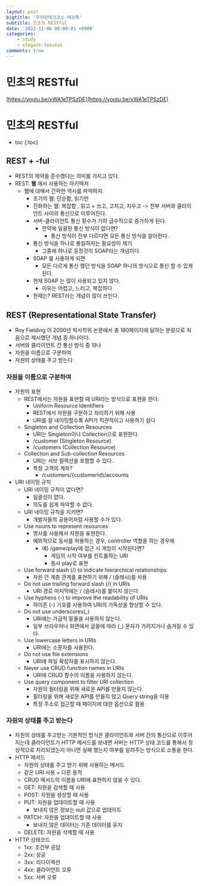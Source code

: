 ```yaml
---
layout: post
bigtitle: '우아한테크코스 테코톡'
subtitle: 민초의 RESTful
date: '2022-11-06 00:00:01 +0900'
categories:
    - study
    - elegant-tekotok
comments: true
---
```


# 민초의 RESTful  
[https://youtu.be/xWA1eTPSzDE](https://youtu.be/xWA1eTPSzDE)

# 민초의 RESTful
* toc
{:toc}

## REST + -ful
+ REST의 제약을 준수했다는 의미를 가지고 있다.
+ REST: __웹__ 에서 사용하는 아키텍처 
  + 웹에 대해서 간략한 역사를 파악하자.
    + 초기의 웹: 단순함, 읽기만 
    + 진화하는 웹: 복잡함 , 읽고 + 쓰고, 고치고, 지우고 -> 전부 서버와 클라이언트 사이의 통신으로 이루어진다. 
    + 서버-클라이언트 통신 횟수가 기하 급수적으로 증가하게 된다.
      + 만약에 일괄된 통신 방식이 없다면?
        + 통신 방식이 전부 다르다면 모든 통신 방식을 알아한다.
    + 통신 방식을 하나로 통일하자는 필요성이 제기 
      + 그중에 하나로 등장것이 SOAP라는 개념이다. 
    + SOAP 를 사용하게 되면 
      + 모든 다르게 통신 했던 방식을 SOAP 하나의 방식으로 통신 할 수 있게 된다. 
    + 현재 SOAP 는 많이 사용되고 있지 않다. 
      + 이유는 어렵고, 느리고, 복잡하다 
    + 현재는? REST라는 개념이 많이 쓰인다. 

## REST (Representational State Transfer)
+ Roy Fielding 이 2000년 박사학위 논문에서 총 180페이지에 달하는 분량으로 처음으로 제시했던 개념 중 하나이다. 
+ 서버와 클라이언트 간 통신 방식 중 하나
+ 자원을 이름으로 구분하여 
+ 자원의 상태를 주고 받는다 

### 자원을 이름으로 구분하여 
+ 자원의 표현
  + REST에서는 자원을 표현할 때 URI라는 방식으로 표현을 한다.
    + Uniform Resource Identifiers
    + REST에서 자원을 구분하고 처리하기 위해 사용
    + URI를 잘 네이밍할수록 API가 직관적이고 사용하기 쉽다 
  + Singleton and Collection Resources
    + URI는 Singleton이나 Collection으로 표현한다.
    + /customer (Singleton Resource)
    + /customers (Collection Resource)
  + Collection and Sub-collection Resources
    + URI는 서브 컬렉션을 포함할 수 있다.
    + 특정 고객의 계좌?
      + /customers/{customerId}/accounts
+ URI 네이밍 규칙
  + URI 네이밍 규칙이 없다면? 
    + 일괄성이 없다. 
    + 의도를 쉽게 파악할 수 없다. 
  + URI 네이밍 규칙을 지키면?
    + 개발자들의 공용어처럼 사용할 수가 있다.
  + Use nouns to represent resources
    + 명사를 사용해서 자원을 표현한다.
    + 예외적으로 동사를 허용하는 경우, controller 역할을 하는 경우에
      + 예) /game/play에 접근 시 게임이 시작된다면?
        + 게임의 시작 여부를 컨트롤하는 URI
        + 동사 play로 표현 
  + Use forward slash (/) to indicate hierarchical relationships
    + 자원 간 계층 관계를 표현하기 위해 / (슬레시)를 사용
  + Do not use trailing forward slash (/) in URIs
    + URI 경로 마지막에는 / (슬레시)를 붙이지 않는다
  + Use hyphens (-) to improve the readability of URIs
    + 하이픈 (-) 기호를 사용하여 URI의 가독성을 향상할 수 있다. 
  + Do not use underscores(_)
    + URI에는 가급적 밑줄을 사용하지 않는다.
    + 일부 브라우저나 화면에서 글꼴에 따라 (_) 문자가 가려지거나 숨겨질 수 있다.
  + Use lowercase letters in URIs
    + URI에는 소문자를 사용한다.
  + Do not use file extensions
    + URI에 파일 확장자를 표시하지 않는다.
  + Never use CRUD function names in URIs
    + URI에 CRUD 함수의 이름을 사용하지 않는다. 
  + Use query component to filter URI collection
    + 자원의 필터링을 위해 새로운 API를 만들지 않는다.
    + 필터링을 위해 새로운 API를 만들지 않고 Query string을 이용
    + 특정 주소로 접근할 때 페이지에 대한 옵션으로 활용

### 자원의 상태를 주고 받는다
+ 자원의 상태를 주고받는 기본적인 방식은 클라이언트와 서버 간의 통신으로 이루어지는데 클라이언트가 HTTP 메서드를 보내면 서버는 HTTP 상태 코드를 통해서 정상적으로 처리되었는지 아니면 실패 했는지 여부를
알려주는 방식으로 소통을 한다.
+ HTTP 메서드
  + 자원의 상태를 주고 받기 위해 사용하는 메서드
  + 같은 URI 사용 + 다른 동작
  + CRUD 메서드의 이름을 URI에 표현하지 않을 수 있다. 
  + GET: 자원을 검색할 때 사용  
  + POST: 자원을 생성할 때 사용
  + PUT: 자원을 업데이트할 때 사용 
    + 보내지 않은 정보는 null 값으로 업데이트
  + PATCH: 자원을 업데이트할 때 사용
    + 보내지 않은 데이터는 기존 데이터를 유지 
  + DELETE: 자원을 삭제할 때 사용
+ HTTP 상태코드 
  + 1xx: 조건부 응답
  + 2xx: 성공
  + 3xx: 리다이렉션
  + 4xx: 클라이언트 오류
  + 5xx: 서버 오류
  



  